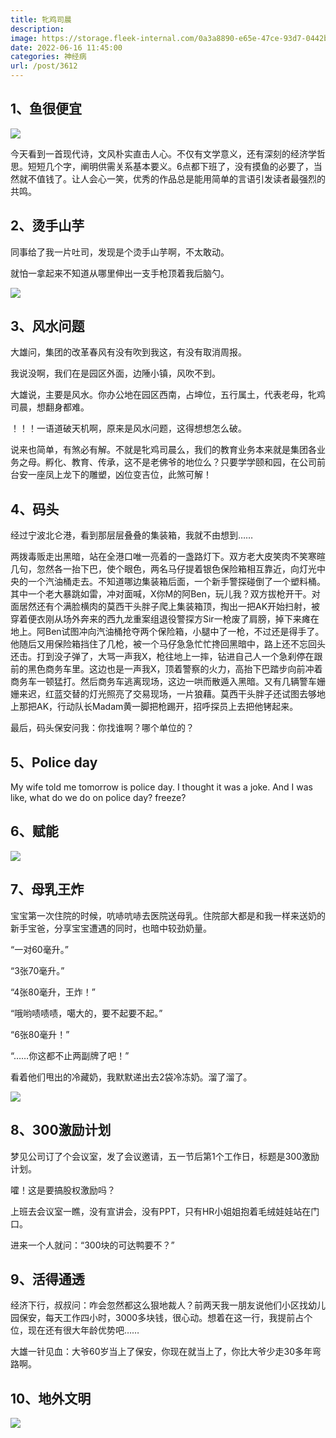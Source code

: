 ```yaml
---
title: 牝鸡司晨
description: 
image: https://storage.fleek-internal.com/0a3a8890-e65e-47ce-93d7-0442b9209d38-bucket/blog/posts/2022-06/humor-2.jpg
date: 2022-06-16 11:45:00
categories: 神经病
url: /post/3612
---
```


## 1、鱼很便宜

![](https://storage.fleek-internal.com/0a3a8890-e65e-47ce-93d7-0442b9209d38-bucket/blog/posts/2022-06/humor-1.jpg)

今天看到一首现代诗，文风朴实直击人心。不仅有文学意义，还有深刻的经济学哲思。短短几个字，阐明供需关系基本要义。6点都下班了，没有摸鱼的必要了，当然就不值钱了。让人会心一笑，优秀的作品总是能用简单的言语引发读者最强烈的共鸣。

## 2、烫手山芋

同事给了我一片吐司，发现是个烫手山芋啊，不太敢动。

就怕一拿起来不知道从哪里伸出一支手枪顶着我后脑勺。 

![](https://storage.fleek-internal.com/0a3a8890-e65e-47ce-93d7-0442b9209d38-bucket/blog/posts/2022-06/humor-2.jpg)

## 3、风水问题

大雄问，集团的改革春风有没有吹到我这，有没有取消周报。

我说没啊，我们在是园区外面，边陲小镇，风吹不到。

大雄说，主要是风水。你办公地在园区西南，占坤位，五行属土，代表老母，牝鸡司晨，想翻身都难。

！！！一语道破天机啊，原来是风水问题，这得想想怎么破。

说来也简单，有煞必有解。不就是牝鸡司晨么，我们的教育业务本来就是集团各业务之母。孵化、教育、传承，这不是老佛爷的地位么？只要学学颐和园，在公司前台安一座凤上龙下的雕塑，凶位变吉位，此煞可解！

## 4、码头

经过宁波北仑港，看到那层层叠叠的集装箱，我就不由想到……

两拨毒贩走出黑暗，站在全港口唯一亮着的一盏路灯下。双方老大皮笑肉不笑寒暄几句，忽然各一抬下巴，使个眼色，两名马仔提着银色保险箱相互靠近，向灯光中央的一个汽油桶走去。不知道哪边集装箱后面，一个新手警探碰倒了一个塑料桶。其中一个老大暴跳如雷，冲对面喊，X你M的阿Ben，玩儿我？双方拔枪开干。对面居然还有个满脸横肉的莫西干头胖子爬上集装箱顶，掏出一把AK开始扫射，被穿着便衣刚从场外奔来的西九龙重案组退役警探方Sir一枪废了肩膀，掉下来瘫在地上。阿Ben试图冲向汽油桶抢夺两个保险箱，小腿中了一枪，不过还是得手了。他随后又用保险箱挡住了几枪，被一个马仔急急忙忙搀回黑暗中，路上还不忘回头还击。打到没子弹了，大骂一声我X，枪往地上一摔，钻进自己人一个急刹停在跟前的黑色商务车里。这边也是一声我X，顶着警察的火力，高抬下巴踏步向前冲着商务车一顿猛打。然后商务车逃离现场，这边一哄而散遁入黑暗。又有几辆警车姗姗来迟，红蓝交替的灯光照亮了交易现场，一片狼藉。莫西干头胖子还试图去够地上那把AK，行动队长Madam黄一脚把枪踢开，招呼探员上去把他铐起来。

最后，码头保安问我：你找谁啊？哪个单位的？

## 5、Police day

My wife told me tomorrow is police day. I thought it was a joke. And I was like, what do we do on police day? freeze?

## 6、赋能

![](https://storage.fleek-internal.com/0a3a8890-e65e-47ce-93d7-0442b9209d38-bucket/blog/posts/2022-06/humor-3.jpg)

## 7、母乳王炸

宝宝第一次住院的时候，吭哧吭哧去医院送母乳。住院部大都是和我一样来送奶的新手宝爸，分享宝宝遭遇的同时，也暗中较劲奶量。

“一对60毫升。”

“3张70毫升。”

“4张80毫升，王炸！”

“哦哟啧啧啧，噶大的，要不起要不起。”

“6张80毫升！”

“……你这都不止两副牌了吧！”

看着他们甩出的冷藏奶，我默默递出去2袋冷冻奶。溜了溜了。

![](https://storage.fleek-internal.com/0a3a8890-e65e-47ce-93d7-0442b9209d38-bucket/blog/posts/2022-06/humor-4.jpg)

## 8、300激励计划

梦见公司订了个会议室，发了会议邀请，五一节后第1个工作日，标题是300激励计划。

嚯！这是要搞股权激励吗？

上班去会议室一瞧，没有宣讲会，没有PPT，只有HR小姐姐抱着毛绒娃娃站在门口。

进来一个人就问：“300块的可达鸭要不？”

## 9、活得通透

经济下行，叔叔问：咋会忽然都这么狠地裁人？前两天我一朋友说他们小区找幼儿园保安，每天工作四小时，3000多块钱，很心动。想着在这一行，我提前占个位，现在还有很大年龄优势吧……

大雄一针见血：大爷60岁当上了保安，你现在就当上了，你比大爷少走30多年弯路啊。

## 10、地外文明

![](https://storage.fleek-internal.com/0a3a8890-e65e-47ce-93d7-0442b9209d38-bucket/blog/posts/2022-06/humor-5.jpg)
